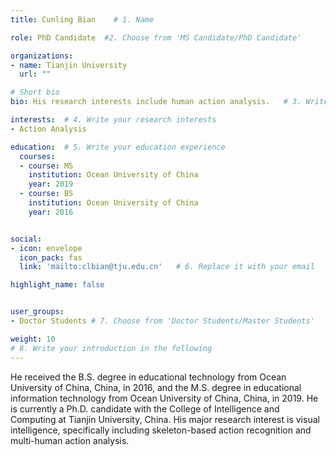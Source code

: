 ```yaml
---
title: Cunling Bian    # 1. Name

role: PhD Candidate  #2. Choose from 'MS Candidate/PhD Candidate'

organizations:
- name: Tianjin University
  url: ""

# Short bio 
bio: His research interests include human action analysis.   # 3. Write your short biography

interests:  # 4. Write your research interests
- Action Analysis

education:  # 5. Write your education experience
  courses:
  - course: MS
    institution: Ocean University of China
    year: 2019
  - course: BS
    institution: Ocean University of China
    year: 2016


social:
- icon: envelope
  icon_pack: fas
  link: 'mailto:clbian@tju.edu.cn'   # 6. Replace it with your email

highlight_name: false


user_groups:
- Doctor Students # 7. Choose from 'Doctor Students/Master Students'

weight: 10
# 8. Write your introduction in the following
---
```


He received the B.S. degree in educational technology from Ocean University of China, China, in 2016, and the M.S. degree in educational information technology from Ocean University of China, China, in 2019. He is currently a Ph.D. candidate with the College of Intelligence and Computing at Tianjin University, China. His major research interest is visual intelligence, specifically including skeleton-based action recognition and multi-human action analysis.
